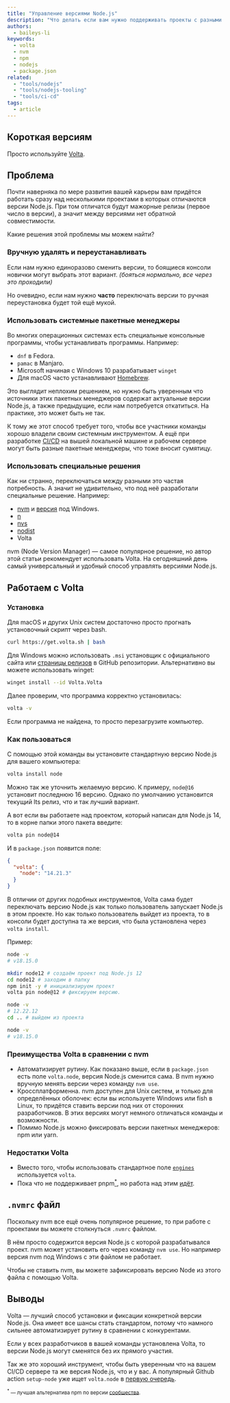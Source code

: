 ```yaml
---
title: "Управление версиями Node.js"
description: "Что делать если вам нужно поддерживать проекты с разными версиями Node.js?"
authors:
  - baileys-li
keywords:
  - volta
  - nvm
  - npm
  - nodejs
  - package.json
related:
  - "tools/nodejs"
  - "tools/nodejs-tooling"
  - "tools/ci-cd"
tags:
  - article
---
```


## Короткая версиям
Просто используйте [Volta](https://volta.sh/).

## Проблема
Почти наверняка по мере развития вашей карьеры вам придётся работать сразу над несколькими проектами в которых отличаются версии Node.js. При том отличатся будут мажорные релизы (первое число в версии), а значит между версиями нет обратной совместимости.

Какие решения этой проблемы мы можем найти?

### Вручную удалять и переустанавливать
Если нам нужно единоразово сменить версии, то боящиеся консоли новички могут выбрать этот вариант. *(бояться нормально, все через это проходили)*

Но очевидно, если нам нужно **часто** переключать версии то ручная переустановка будет той ещё мукой.

### Использовать системные пакетные менеджеры
Во многих операционных системах есть специальные консольные программы, чтобы устанавливать программы. Например:
* `dnf` в Fedora.
* `pamac` в Manjaro.
* Microsoft начиная с Windows 10 разрабатывает `winget`
* Для macOS часто устанавливают [Homebrew](https://brew.sh/).

Это выглядит неплохим решением, но нужно быть уверенным что источники этих пакетных менеджеров содержат актуальные версии Node.js, а также предыдущие, если нам потребуется откатиться. На практике, это может быть не так.

К тому же этот способ требует того, чтобы все участники команды хорошо владели своим системным инструментом. А ещё при разработке [CI/CD](https://doka.guide/tools/ci-cd/) на вышей локальной машине и рабочем сервере могут быть разные пакетные менеджеры, что тоже вносит сумятицу.

### Использовать специальные решения

Как ни странно, переключаться между разными это частая потребность. А значит не удивительно, что под неё разработали специальные решение. Например:
* [nvm](https://github.com/nvm-sh/nvm) и [версия](https://github.com/coreybutler/nvm-windows) под Windows.
* [n](https://github.com/tj/n)
* [nvs](https://github.com/jasongin/nvs)
* [nodist](https://github.com/nullivex/nodist)
* Volta

nvm (Node Version Manager) — самое популярное решение, но автор этой статьи рекомендует использовать Volta. На сегодняшний день самый универсальный и удобный способ управлять версиями Node.js.

## Работаем с Volta

### Установка
Для macOS и других Unix систем достаточно просто прогнать установочный скрипт через bash.

```bash
curl https://get.volta.sh | bash
```
Для Windows можно использовать `.msi` установщик с официального сайта или [страницы релизов](https://github.com/volta-cli/volta/releases) в GitHub репозитории. Альтернативно вы можете использовать winget:

```bash
winget install --id Volta.Volta
```

Далее проверим, что программа корректно установилась:
```bash
volta -v
```

Если программа не найдена, то просто перезагрузите компьютер.

### Как пользоваться
С помощью этой команды вы установите стандартную версию Node.js для вашего компьютера:
```bash
volta install node
```
Можно так же уточнить желаемую версию. К примеру, `node@16` установит последнюю 16 версию. Однако по умолчанию установится текущий lts релиз, что и так лучший вариант.

А вот если вы работаете над проектом, который написан для Node.js 14, то в корне папки этого пакета введите:
```bash
volta pin node@14
```

И в `package.json` появится поле:
```json
{
  "volta": {
    "node": "14.21.3"
  }
}
```
В отличии от других подобных инструментов, Volta сама будет переключать версию Node.js как только пользователь запускает Node.js в этом проекте. Но как только пользователь выйдет из проекта, то в консоли будет доступна та же версия, что была установлена через `volta install`.

Пример:
```bash
node -v
# v18.15.0

mkdir node12 # создаём проект под Node.js 12
cd node12 # заходим в папку
npm init -y # инициализируем проект
volta pin node@12 # фиксируем версию.

node -v
# 12.22.12
cd .. # выйдем из проекта

node -v
# v18.15.0
```

### Преимущества Volta в сравнении с nvm
* Автоматизирует рутину. Как показано выше, если в `package.json` есть поле `volta.node`, версия Node.js сменится сама. В nvm нужно вручную менять версии через команду `nvm use`.
* Кроссплатформенна. nvm доступен для Unix систем, и только для определённых оболочек: если вы используете Windows или fish в Linux, то придётся ставить версии под них от сторонних разработчиков. В этих версиях могут немного отличаться команды и возможности.
* Помимо Node.js можно фиксировать версии пакетных менеджеров: npm или yarn.

### Недостатки Volta
* Вместо того, чтобы использовать стандартное поле [`engines`](https://docs.npmjs.com/cli/v9/configuring-npm/package-json#engines) используется `volta`.
* Пока что не поддерживает pnpm<a href="#note-pnpm"><sup>*</sup></a>, но работа над этим [идёт](https://github.com/volta-cli/volta/pull/1273).


## `.nvmrc` файл
Поскольку nvm все ещё очень популярное решение, то при работе с проектами вы можете столкнуться `.nvmrc` файлом.

В нём просто содержится версия Node.js с которой разрабатывался проект. nvm может установить его через команду `nvm use`. Но например версия nvm под Windows с эти файлом не работает.

Чтобы не ставить nvm, вы можете зафиксировать версию Node из этого файла с помощью Volta.

## Выводы
Volta — лучший способ установки и фиксации конкретной версии Node.js. Она имеет все шансы стать стандартом, потому что намного сильнее автоматизирует рутину в сравнении с конкурентами.

Если у всех разработчиков в вашей команды установлена Volta, то версии Node.js могут сменятся без их прямого участия.

Так же это хороший инструмент, чтобы быть уверенным что на вашем CI/CD сервере та же версия Node.js, что и у вас. А популярный Github action `setup-node` уже ищет `volta.node` в [первую очередь](https://github.com/actions/setup-node/blob/main/docs/advanced-usage.md#node-version-file).


<small>

<sup id="note-pnpm">*</sup> —  лучшая альтернатива npm по версии [сообщества](https://2022.stateofjs.com/en-US/libraries/#tier_list).

</small>
